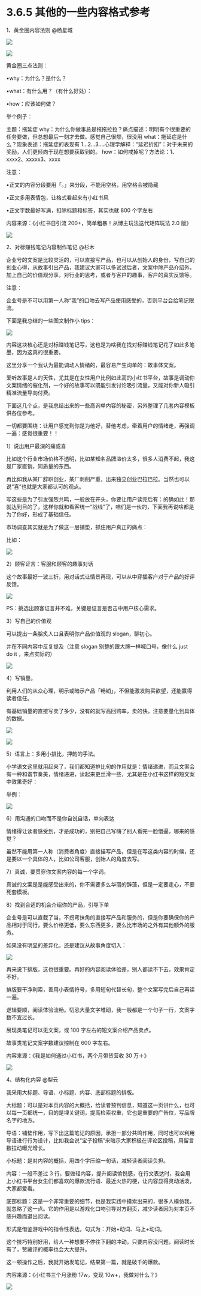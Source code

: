 # 3.6.5 其他的一些内容格式参考

1、黄金圈内容法则 @杨星城

![](img/c5dcb2071bb51a46736e9093a83913d9.png)

![](img/c8fce295d41dcc1484d59692ea4d077c.png)

黄金圈三点法则：

•why：为什么？是什么？

•what：有什么用？（有什么好处）：

•how：应该如何做？

举个例子：

主题：拖延症
why：为什么你做事总是拖拖拉拉？痛点描述：明明有个很重要的任务要做，但总想最后一刻才去做。感觉自己很颓，很没用
what：拖延症是什么？现象表述：拖延症的表现有 1...2...3....心理学解释：“延迟折扣”：对于未来的奖励，人们更倾向于现在想要获取到的。
how：如何戒掉呢？方法论：1、xxxx2、xxxxx3、xxxx

注意：

•正文的内容分段要用「。」来分段，不能用空格，用空格会被隐藏

•正文多用表情包，让格式看起来有小红书风

•正文字数最好写满，扣除标题和标签，其实也就 800 个字左右

内容来源：《小红书日引流 200+，简单粗暴！从博主玩法迭代矩阵玩法 2.0 版》

![](img/fb91ee241585f33667363a0f754604fc.png)

2、对标赚钱笔记内容制作笔记 @杉木

企业号的文案是比较灵活的，可以直接写产品，也可以从创始人的身份，写自己的创业心得，从故事引出产品，我建议大家可以多试试后者，文案中除产品介绍外，加上自己的价值观分享，对行业的思考，或者与客户的趣事，客户的真实反馈等。

注意：

企业号是不可以用第一人称“我”的口吻去写产品使用感受的，否则平台会给笔记限流。

下面是我总结的一些图文制作小 tips：

![](img/36d12e6b2e5cf3f951125e2dfc868155.png)

内容这块核心还是对标赚钱笔记写，这也是为啥我在找对标赚钱笔记花了如此多笔墨，因为这真的很重要。

这里分享一个我认为最能调动人情绪的，最容易产生询单的：故事体文案。

爱听故事是人的天性，尤其是在女性用户比例如此高的小红书平台，故事是调动你文案情绪的催化剂，一个好的故事可以既能引发讨论吸引流量，又能对你新人吸引精准流量导向付费。

下面这几个点，是我总结出来的一些高询单内容的秘密，另外整理了几套内容模板供各位参考。

一切都要围绕：让用户感觉到你是为他好，替他考虑，牵着用户的情绪走，再强调一遍：感觉很重要！！

1）说出用户最深的痛或喜

比如这个行业市场价格不透明，比如某知名品牌溢价太多，很多人消费不起，我这是厂家直销，同质量的东西。

再比如我从某厂辞职创业，某厂剥削严重，出来独立创业巴拉巴拉。当然也可以说“喜”也就是大家都认可的观点。

写这些是为了引发强烈共鸣，一般放在开头，你要让用户读完后有：的确如此！那就达到目的了，这样你就和看客统一“战线”了，咱们是一伙的，下面我再说啥都是为了你好，形成了基础信任。

市场调查其实就是为了做这一层铺垫，抓住用户真正的痛点：

比如：

![](img/9477b0c029088df22fa0cee46c19277f.png)

2）顾客证言：客服和顾客的趣事对话

这个故事最好一波三折，用对话式让情景再现，可以从中穿插客户对于产品的好评反馈。

![](img/b7d2ee6829accd253f872a89b599a0e3.png)

PS：挑选出顾客证言并不难，关键是证言是否击中用户核心需求。

3）写自己的价值观

可以提出一条脍炙人口且表明你产品价值观的 slogan，聊初心。

并在不同内容中反复提及（注意 slogan 别整的跟大牌一样喊口号，像什么 just do it ，来点实际的）

![](img/076f4813c8f02a184a064afe037039bd.png)

4）写销量。

利⽤⼈们的从众⼼理，明示或暗示产品「畅销」，不但能激发购买欲望，还能赢得读者信任。

有基础销量的直接写卖了多少，没有的就写高回购率，卖的快，注意要量化到具体的数据。

![](img/44429704454c7750017dc154d015a925.png)

![](img/507dfd5030242ee451da89539be61097.png)

5）语言上：多用小排比，押韵的手法。

小学语文这里就用起来了，我们都知道排比句的作用就是：情绪递进，而且文案会有一种和谐节奏美，情绪递进，读起来更丝滑一些，尤其是在小红书这样的短文案中效果奇好：

举例：

![](img/640740b6a6e48098dee975398883cfdb.png)

6）用沟通的口吻而不是你自说自话，单向表达

情绪得让读者感受到，才是成功的，别把自己写嗨了别人看完一脸懵逼，哪来的感觉？

虽然不能用第一人称（消费者角度）直接描写产品，但是在写这类内容的时候，还是要以一个具体的人，比如公司客服，创始人的角度去写。

7）真诚，要贯穿你文案内容的每一个字词。

真诚的文案是是能感受出来的，你不需要多么华丽的辞藻，但是一定要走心，不要死套模板。

8）找到合适的机会介绍你的产品，引导下单

企业号是可以直截了当，不拐弯抹角的直接写产品和服务的，但是你要确保你的产品相对于同行，要么价格更低，要么东西更多，要么比市场的之外有其他额外的服务。

如果没有明显的差异化，还是建议从故事角度切入：

![](img/3a274cd682c979c8ba8562ad4dc69400.png)

再来说下排版，这也很重要。再好的内容阅读体验差，别人都读不下去，效果肯定不好。

排版要干净利索，善用小表情符号，多用短句代替长句，整个文案写完后自己再读一遍。

逻辑要顺，阅读体验流畅。切忌大量文字堆砌，我一般都是一个句子一行，文案字数不宜过长。

展现类笔记可以无文案，或 100 字左右的短文案介绍产品卖点。

故事类笔记文案字数建议控制在 600 字左右。

内容来源：《我是如何通过小红书，两个月带货营收 30 万＋》

![](img/74240a2cc09bd64b6b952a3f347bc58e.png)

4、结构化内容 @梨云

我采用大标题、导语、小标题、内容、底部标题的排版。

大标题：可以是对本页内容的大概括，给读者预判信息，知道这一页讲什么，也可以每一页都统一，目的是埋关键词，提高检索权重，它也是重要的广告位，写品牌名字的地方。

导语：铺垫作用，写下出这篇笔记的原因，承担一部分共鸣作用，同时也可以利用导语进行行为设计，比如我会说“宝子投稿”来暗示大家积极在评论区投稿，用留言数拉动曝光增长。

小标题：是对内容的概括，用四个字压缩一句话，减轻读者阅读负担。

内容：一般不差过 3 行，要做轻内容，提升阅读愉悦感，在行文表达时，我会用上小红书平台女生们都喜欢的爆款流行语、最近火热的梗，让内容显得灵动活泼，大家都爱看。

底部标题：这是一个非常重要的细节，也是我实践中摸索出来的，很多人模仿我，就忽略了这一点。它的作用是以游戏化口吻引导对方翻页，减少读者因为对本页不感兴趣而退出阅读。

形式是借鉴游戏中的指令性表达，句式为：开始+动词、马上+动词。

这个技巧特别好用，给人一种想要不停往下翻的冲动，只要内容没问题，阅读时长有了，赞藏评的概率也会大大提升。

这一顿操作之后，我就开始发笔记，结果第一篇，就是破千的爆款。

内容来源：《小红书三个月涨粉 17w，变现 10w+，我做对什么？》

![](img/74240a2cc09bd64b6b952a3f347bc58e.png)